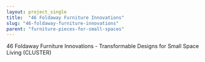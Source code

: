 ```yaml
---
layout: project_single
title:  "46 Foldaway Furniture Innovations"
slug: "46-foldaway-furniture-innovations"
parent: "furniture-pieces-for-small-spaces"
---
```

46 Foldaway Furniture Innovations - Transformable Designs for Small Space Living (CLUSTER)